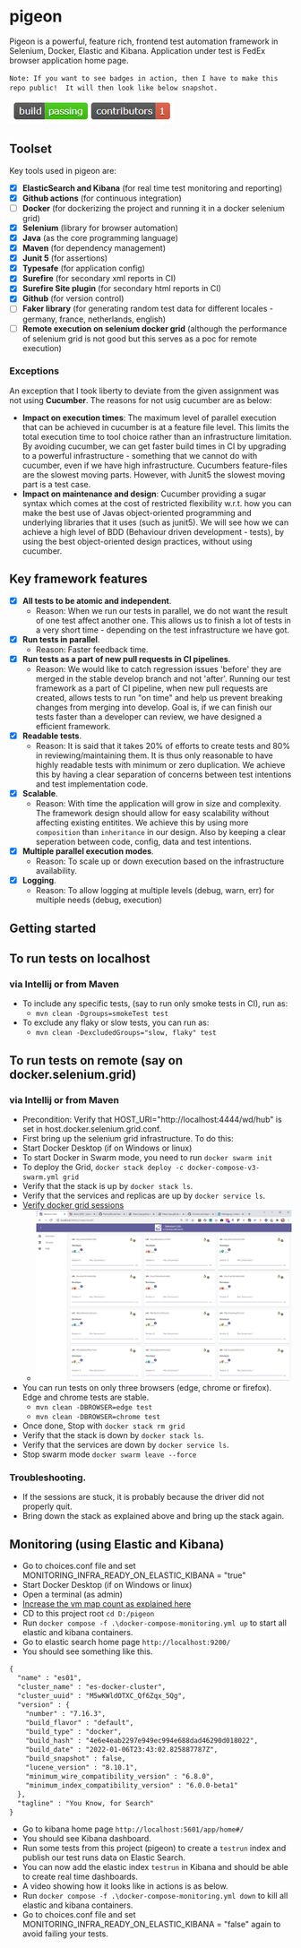 # pigeon
Pigeon is a powerful, feature rich, frontend test automation framework in Selenium, Docker, Elastic and Kibana.
Application under test is FedEx browser application home page.

`Note: If you want to see badges in action, then I have to make this repo public! 
It will then look like below snapshot.`

![badges](./images/badges.png)

## Toolset
Key tools used in pigeon are:
- [x] **ElasticSearch and Kibana** (for real time test monitoring and reporting)
- [x] **Github actions** (for continuous integration)
- [ ] **Docker** (for dockerizing the project and running it in a docker selenium grid)
- [x] **Selenium**  (library for browser automation)
- [x] **Java** (as the core programming language)
- [x] **Maven** (for dependency management)
- [x] **Junit 5** (for assertions)
- [x] **Typesafe** (for application config)
- [x] **Surefire** (for secondary xml reports in CI)
- [x] **Surefire Site plugin** (for secondary html reports in CI)
- [x] **Github** (for version control)
- [ ] **Faker library** (for generating random test data for different locales - germany, france, netherlands, english)
- [ ] **Remote execution on selenium docker grid** (although the performance of selenium grid is not good but this 
  serves as a poc for remote execution)

### Exceptions
An exception that I took liberty to deviate from the given assignment was not using **Cucumber**. 
The reasons for not usig cucumber are as below: 
  - **Impact on execution times**: The maximum level of parallel execution that can be achieved in cucumber is at a feature file 
    level. This limits the total execution time to tool choice rather than an infrastructure limitation. By avoiding 
    cucumber, we can get faster build times in CI by upgrading to a powerful infrastructure - something that we cannot 
    do with cucumber, even if we have high infrastructure. Cucumbers feature-files are the slowest moving parts. However,
    with Junit5 the slowest moving part is a test case. 
  - **Impact on maintenance and design**: Cucumber providing a sugar syntax which comes at the cost of restricted flexibility w.r.t. 
    how you can make the best use of Javas object-oriented programming and underlying libraries that it uses (such as junit5). 
    We will see how we can achieve a high level of BDD (Behaviour driven development - tests), by using the best 
    object-oriented design practices, without using cucumber.

## Key framework features
- [x] **All tests to be atomic and independent**.
    - Reason: When we run our tests in parallel, we do not want the result of one test affect another one.
      This allows us to finish a lot of tests in a very short time - depending on the test infrastructure we have got.
- [x] **Run tests in parallel**.
    - Reason: Faster feedback time.
- [x] **Run tests as a part of new pull requests in CI pipelines**.
    - Reason: We would like to catch regression issues 'before' they are merged in the stable develop branch and not 
      'after'. Running our test framework as a part of CI pipeline, when new pull requests are created, allows tests to 
      run "on time" and help us prevent breaking changes from merging into develop. Goal is, if we can finish our 
      tests faster than a developer can review, we have designed a efficient framework. 
- [x] **Readable tests**.
    - Reason: It is said that it takes 20% of efforts to create tests and 80% in reviewing/maintaining them. It is thus only 
      reasonable to have highly readable tests with minimum or zero duplication. We achieve this by having a clear 
      separation of concerns between test intentions and test implementation code.
- [x] **Scalable**. 
  - Reason: With time the application will grow in size and complexity. The framework design should allow for easy
    scalability without affecting existing entitites. We achieve this by using more `composition` than `inheritance` in 
    our design. Also by keeping a clear seperation between code, config, data and test intentions.
- [x] **Multiple parallel execution modes**.
    - Reason: To scale up or down execution based on the infrastructure availability.
- [x] **Logging**.
  - Reason: To allow logging at multiple levels (debug, warn, err) for multiple needs (debug, execution)

## Getting started

## To run tests on localhost

### via Intellij or from Maven
- To include any specific tests, (say to run only smoke tests in CI), run as:
    - `mvn clean -Dgroups=smokeTest test`
- To exclude any flaky or slow tests, you can run as: 
    - `mvn clean -DexcludedGroups="slow, flaky" test`

## To run tests on remote (say on docker.selenium.grid)
### via Intellij or from Maven
- Precondition: Verify that HOST_URI="http://localhost:4444/wd/hub" is set in host.docker.selenium.grid.conf.
- First bring up the selenium grid infrastructure. To do this:
- Start Docker Desktop (if on Windows or linux)
- To start Docker in Swarm mode, you need to run `docker swarm init`
- To deploy the Grid, `docker stack deploy -c docker-compose-v3-swarm.yml grid`
- Verify that the stack is up by `docker stack ls`.
- Verify that the services and replicas are up by `docker service ls`.
- [Verify docker grid sessions](http://localhost:4444/ui/index.html#/)
  - ![selenium-grid](./images/selenium-grid.png)
- You can run tests on only three browsers (edge, chrome or firefox). Edge and chrome tests are stable.
    - `mvn clean -DBROWSER=edge test`
    - `mvn clean -DBROWSER=chrome test`
- Once done, Stop with `docker stack rm grid`
- Verify that the stack is down by `docker stack ls`.
- Verify that the services are down by `docker service ls`.
- Stop swarm mode `docker swarm leave --force`

### Troubleshooting. 
- If the sessions are stuck, it is probably because the driver did not properly quit. 
- Bring down the stack as explained above and bring up the stack again.

## Monitoring (using Elastic and Kibana)
- Go to choices.conf file and set MONITORING_INFRA_READY_ON_ELASTIC_KIBANA = "true"
- Start Docker Desktop (if on Windows or linux)
- Open a terminal (as admin)
- [Increase the vm map count as explained here](https://www.elastic.co/guide/en/elasticsearch/reference/current/docker.html#_windows_with_docker_desktop_wsl_2_backend)
- CD to this project root `cd D:/pigeon`
- Run `docker compose -f .\docker-compose-monitoring.yml up` to start all elastic and kibana containers. 
- Go to elastic search home page `http://localhost:9200/` 
- You should see something like this.
```
{
  "name" : "es01",
  "cluster_name" : "es-docker-cluster",
  "cluster_uuid" : "M5wKWldOTXC_Qf6Zqx_5Qg",
  "version" : {
    "number" : "7.16.3",
    "build_flavor" : "default",
    "build_type" : "docker",
    "build_hash" : "4e6e4eab2297e949ec994e688dad46290d018022",
    "build_date" : "2022-01-06T23:43:02.825887787Z",
    "build_snapshot" : false,
    "lucene_version" : "8.10.1",
    "minimum_wire_compatibility_version" : "6.8.0",
    "minimum_index_compatibility_version" : "6.0.0-beta1"
  },
  "tagline" : "You Know, for Search"
}
```
- Go to kibana home page `http://localhost:5601/app/home#/`
- You should see Kibana dashboard.
- Run some tests from this project (pigeon) to create a `testrun` index and publish our test runs data on Elastic Search. 
- You can now add the elastic index `testrun` in Kibana and should be able to create real time dashboards.
- A video showing how it looks like in actions is as below. 
- Run `docker compose -f .\docker-compose-monitoring.yml down` to kill all elastic and kibana containers. 
- Go to choices.conf file and set MONITORING_INFRA_READY_ON_ELASTIC_KIBANA = "false" again to avoid failing your tests.
